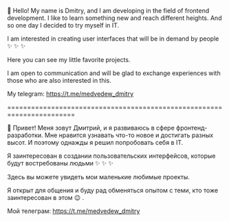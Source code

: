 👋 Hello! My name is Dmitry, and I am developing in the field of frontend development. I like to learn something new and reach different heights. And so one day I decided to try myself in IT.

I am interested in creating user interfaces that will be in demand by people ✨  ✨  ✨

Here you can see my little favorite projects.

I am open to communication and will be glad to exchange experiences with those who are also interested in this.

My telegram: https://t.me/medvedew_dmitry

=======================================================================

👋 Привет! Меня зовут Дмитрий, и я развиваюсь в сфере фронтенд-разработки. Мне нравится узнавать что-то новое и достигать разных высот. И поэтому однажды я решил попробовать себя в IT.

Я заинтересован в создании пользовательских интерфейсов, которые будут востребованы людьми ✨ ✨ ✨

Здесь вы можете увидеть мои маленькие любимые проекты.

Я открыт для общения и буду рад обменяться опытом с теми, кто тоже заинтересован в этом 😉 .

Мой телеграм: https://t.me/medvedew_dmitry
